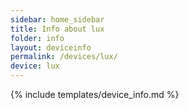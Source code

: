 ```yaml
---
sidebar: home_sidebar
title: Info about lux
folder: info
layout: deviceinfo
permalink: /devices/lux/
device: lux
---
```

{% include templates/device_info.md %}
